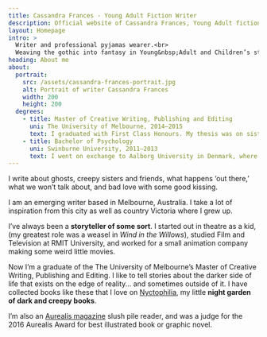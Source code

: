 ```yaml
---
title: Cassandra Frances - Young Adult Fiction Writer
description: Official website of Cassandra Frances, Young Adult fiction writer from Melbourne, Australia.
layout: Homepage
intro: >
  Writer and professional pyjamas wearer.<br>
  Weaving the gothic into fantasy in Young&nbsp;Adult and Children’s stories.
heading: About me
about:
  portrait:
    src: /assets/cassandra-frances-portrait.jpg
    alt: Portrait of writer Cassandra Frances
    width: 200
    height: 200
  degrees:
    - title: Master of Creative Writing, Publishing and Editing
      uni: The University of Melbourne, 2014–2015
      text: I graduated with First Class Honours. My thesis was on sisterhood in gothic fiction.
    - title: Bachelor of Psychology
      uni: Swinburne University, 2011–2013
      text: I went on exchange to Aalborg University in Denmark, where I studied Metafiction and Twentieth-Century Literature.
---
```


I write about ghosts, creepy sisters and friends, what happens ‘out there,’ what we won’t talk about, and bad love with some good kissing.

I am an emerging writer based in Melbourne, Australia. I take a lot of inspiration from this city as well as country Victoria where I grew up.

I’ve always been a **storyteller of some sort**. I started out in theatre as a kid, (my greatest role was a weasel in _Wind in the Willows_), studied Film and Television at RMIT University, and worked for a small animation company making some weird little movies.

Now I’m a graduate of the The University of Melbourne’s Master of Creative Writing, Publishing and Editing. I like to tell stories about the darker side of life that exists on the edge of reality... and sometimes outside of it. I have collected books like these that I love on [Nyctophilia](/nyctophilia), my little **night garden of dark and creepy books**.

I’m also an [Aurealis magazine](https://aurealis.com.au/) slush pile reader, and was a judge for the 2016 Aurealis Award for best illustrated book or graphic novel.
